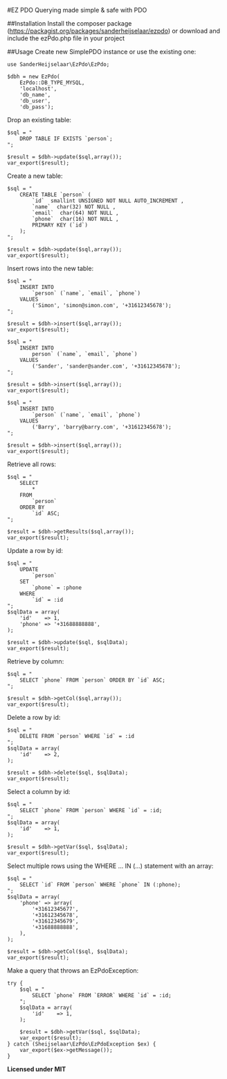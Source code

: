 #EZ PDO
Querying made simple & safe with PDO

##Installation
Install the composer package (https://packagist.org/packages/sanderheijselaar/ezpdo)
or download and include the ezPdo.php file in your project

##Usage
Create new SimplePDO instance or use the existing one:

	use SanderHeijselaar\EzPdo\EzPdo;

    $dbh = new EzPdo(
		EzPdo::DB_TYPE_MYSQL, 
		'localhost', 
		'db_name', 
		'db_user', 
		'db_pass');

Drop an existing table:

    $sql = "
        DROP TABLE IF EXISTS `person`;
    ";

    $result = $dbh->update($sql,array());
    var_export($result);

Create a new table:

    $sql = "
        CREATE TABLE `person` (
            `id`  smallint UNSIGNED NOT NULL AUTO_INCREMENT ,
            `name`  char(32) NOT NULL ,
            `email`  char(64) NOT NULL ,
            `phone`  char(16) NOT NULL ,
            PRIMARY KEY (`id`)
        );
    ";

    $result = $dbh->update($sql,array());
    var_export($result);

Insert rows into the new table:

    $sql = "
        INSERT INTO 
			`person` (`name`, `email`, `phone`) 
		VALUES 
			('Simon', 'simon@simon.com', '+31612345678');
    ";

    $result = $dbh->insert($sql,array());
    var_export($result);

    $sql = "
        INSERT INTO 
			person` (`name`, `email`, `phone`) 
		VALUES 
			('Sander', 'sander@sander.com', '+31612345678');
    ";

    $result = $dbh->insert($sql,array());
    var_export($result);

    $sql = "
        INSERT INTO 
			`person` (`name`, `email`, `phone`) 
		VALUES 
			('Barry', 'barry@barry.com', '+31612345678');
    ";

    $result = $dbh->insert($sql,array());
    var_export($result);

Retrieve all rows:

    $sql = "
        SELECT 
			* 
		FROM 
			`person` 
		ORDER BY 
			`id` ASC;
    ";

    $result = $dbh->getResults($sql,array());
    var_export($result);

Update a row by id:

    $sql = "
        UPDATE 
			`person` 
		SET 
			`phone` = :phone 
		WHERE 
			`id` = :id
    ";
    $sqlData = array(
        'id'    => 1,
        'phone' => '+31688888888',
    );

    $result = $dbh->update($sql, $sqlData);
    var_export($result);

Retrieve by column:

    $sql = "
        SELECT `phone` FROM `person` ORDER BY `id` ASC;
    ";

    $result = $dbh->getCol($sql,array());
    var_export($result);

Delete a row by id:

    $sql = "
        DELETE FROM `person` WHERE `id` = :id
    ";
    $sqlData = array(
        'id'    => 2,
    );

    $result = $dbh->delete($sql, $sqlData);
    var_export($result);

Select a column by id:

    $sql = "
        SELECT `phone` FROM `person` WHERE `id` = :id;
    ";
    $sqlData = array(
        'id'    => 1,
    );

    $result = $dbh->getVar($sql, $sqlData);
    var_export($result);

Select multiple rows using the WHERE ... IN (...) statement with an array:

    $sql = "
        SELECT `id` FROM `person` WHERE `phone` IN (:phone);
    ";
    $sqlData = array(
        'phone' => array(
            '+31612345677',
            '+31612345678',
            '+31612345679',
            '+31688888888',
        ),
    );

    $result = $dbh->getCol($sql, $sqlData);
    var_export($result);

Make a query that throws an EzPdoException:

	try {
	    $sql = "
	        SELECT `phone` FROM `ERROR` WHERE `id` = :id;
	    ";
	    $sqlData = array(
	        'id'    => 1,
	    );
	
	    $result = $dbh->getVar($sql, $sqlData);
	    var_export($result);
	} catch (Sheijselaar\EzPdo\EzPdoException $ex) {
	    var_export($ex->getMessage());
	}



**Licensed under MIT**
